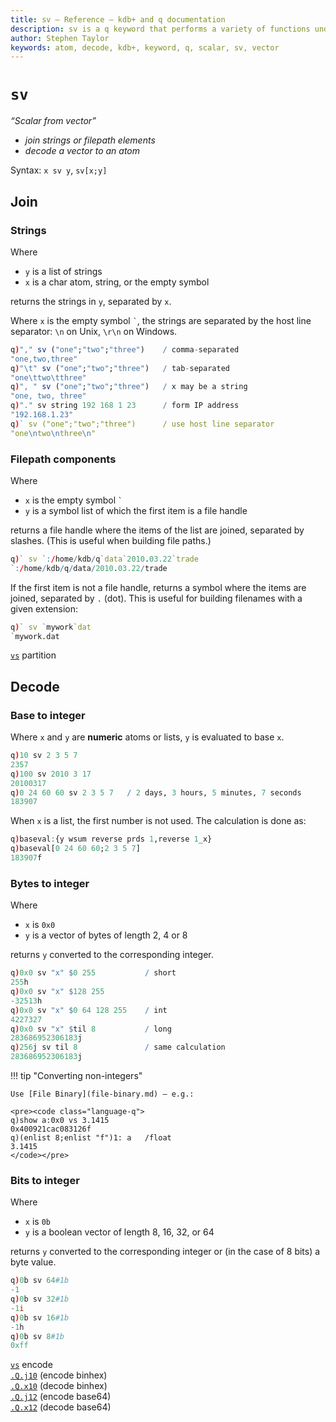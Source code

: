 ```yaml
---
title: sv – Reference – kdb+ and q documentation
description: sv is a q keyword that performs a variety of functions under the general scheme of scalar (atom) from vector – join strings or filepath elements; decode a vector to an atom.
author: Stephen Taylor
keywords: atom, decode, kdb+, keyword, q, scalar, sv, vector
---
```

<div style="float: right">
<i class="fas fa-wrench fa-5x"></i>
</div>

# `sv`




_“Scalar from vector”_

-   _join strings or filepath elements_
-   _decode a vector to an atom_

Syntax: `x sv y`, `sv[x;y]`


## Join


### Strings

Where 

-   `y` is a list of strings
-   `x` is a char atom, string, or the empty symbol

returns the strings in `y`, separated by `x`. 

Where `x` is the empty symbol `` ` ``, the strings are separated by the host line separator: `\n` on Unix, `\r\n` on Windows.

```q 
q)"," sv ("one";"two";"three")    / comma-separated
"one,two,three"
q)"\t" sv ("one";"two";"three")   / tab-separated
"one\ttwo\tthree"
q)", " sv ("one";"two";"three")   / x may be a string
"one, two, three"
q)"." sv string 192 168 1 23      / form IP address
"192.168.1.23"
q)` sv ("one";"two";"three")      / use host line separator
"one\ntwo\nthree\n"
```


### Filepath components

Where

-   `x` is the empty symbol `` ` ``
-   `y` is a symbol list of which the first item is a file handle

returns a file handle where the items of the list are joined, separated by slashes. (This is useful when building file paths.)

```q 
q)` sv `:/home/kdb/q`data`2010.03.22`trade
`:/home/kdb/q/data/2010.03.22/trade
```

If the first item is not a file handle, returns a symbol where the items are joined, separated by `.` (dot). This is useful for building filenames with a given extension:

```q 
q)` sv `mywork`dat
`mywork.dat
```


<i class="far fa-hand-point-right"></i> 
[`vs`](vs.md#partition) partition


## Decode


### Base to integer

Where `x` and `y` are **numeric** atoms or lists, `y` is evaluated to base `x`.

```q
q)10 sv 2 3 5 7
2357
q)100 sv 2010 3 17
20100317
q)0 24 60 60 sv 2 3 5 7   / 2 days, 3 hours, 5 minutes, 7 seconds
183907
```

When `x` is a list, the first number is not used. The calculation is done as:

```q
q)baseval:{y wsum reverse prds 1,reverse 1_x}
q)baseval[0 24 60 60;2 3 5 7]
183907f
```


### Bytes to integer

Where 

-   `x` is `0x0`
-   `y` is a vector of bytes of length 2, 4 or 8

returns `y` converted to the corresponding integer.

```q
q)0x0 sv "x" $0 255           / short
255h
q)0x0 sv "x" $128 255
-32513h
q)0x0 sv "x" $0 64 128 255    / int
4227327
q)0x0 sv "x" $til 8           / long
283686952306183j
q)256j sv til 8               / same calculation
283686952306183j
```

!!! tip "Converting non-integers" 

    Use [File Binary](file-binary.md) – e.g.:

    <pre><code class="language-q">
    q)show a:0x0 vs 3.1415
    0x400921cac083126f
    q)(enlist 8;enlist "f")1: a   /float
    3.1415
    </code></pre>


### Bits to integer

Where 

-   `x` is `0b`
-   `y` is a boolean vector of length 8, 16, 32, or 64

returns `y` converted to the corresponding integer or (in the case of 8 bits) a byte value.

```q
q)0b sv 64#1b
-1
q)0b sv 32#1b
-1i
q)0b sv 16#1b
-1h
q)0b sv 8#1b
0xff
```

<i class="far fa-hand-point-right"></i> 
[`vs`](vs.md#encode) encode  
[`.Q.j10`](dotq.md#qj10-encode-binhex) (encode binhex)   
[`.Q.x10`](dotq.md#qx10-decode-binhex) (decode binhex)   
[`.Q.j12`](dotq.md#qj12-encode-base64) (encode base64)   
[`.Q.x12`](dotq.md#qx12-decode-base64) (decode base64)

